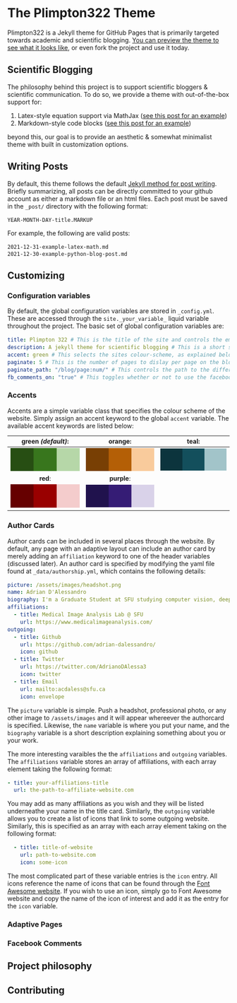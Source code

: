 # The Plimpton322 Theme
Plimpton322 is a Jekyll theme for GitHub Pages that is primarily targeted towards academic and scientific blogging. [You can preview the theme to see what it looks like](https://adrian-dalessandro.github.io/Plimpton322/ "Preview Plimpton322"), or even fork the project and use it today.

## Scientific Blogging
The philosophy behind this project is to support scientific bloggers & scientific communication. To do so, we provide a theme with out-of-the-box support for:
1. Latex-style equation support via MathJax ([see this post for an example](https://adrian-dalessandro.github.io/Plimpton322/2021/12/31/example-latex-math.html))
2. Markdown-style code blocks ([see this post for an example](https://adrian-dalessandro.github.io/Plimpton322/2021/12/30/example-python-blog-post.html))

beyond this, our goal is to provide an aesthetic & somewhat minimalist theme with built in customization options.

## Writing Posts
By default, this theme follows the default [Jekyll method for post writing](https://jekyllrb.com/docs/posts/). Briefly summarizing, all posts can be directly committed to your github account as either a markdown file or an html files. Each post must be saved in the `_post/` directory with the following format:
```
YEAR-MONTH-DAY-title.MARKUP
```

For example, the following are valid posts:

```
2021-12-31-example-latex-math.md
2021-12-30-example-python-blog-post.md
```

## Customizing
### Configuration variables
By default, the global configuration variables are stored in `_config.yml`. These are accessed through the `site._your_variable_` liquid variable throughout the project. The basic set of global configuration variables are:

```yaml
title: Plimpton 322 # This is the title of the site and controls the emphasized text in the site header
description: A jekyll theme for scientific blogging # This is a short site description that follows the title text
accent: green # This selects the sites colour-scheme, as explained below
paginate: 5 # This is the number of pages to dislay per page on the blog list page
paginate_path: "/blog/page:num/" # This controls the path to the different pages of the blog post
fb_comments_on: "true" # This toggles whether or not to use the facebook comments plugin
```

### Accents
Accents are a simple variable class that specifies the colour scheme of the website. Simply assign an accent keyword to the global `accent` variable. The available accent keywords are listed below:

| __green__ _(default)_: | __orange__: | __teal__: |
| :-------------: |:-------------:| :-----:|
| ![Green Accents](./assets/images/green_accent.png) | ![Orange Accents](./assets/images/orange_accent.png) | ![Teal Accents](./assets/images/teal_accent.png) |
| __red__:   | __purple__:  |   |
| ![Red Accents](./assets/images/red_accent.png) | ![Purple Accents](./assets/images/purple_accent.png)  |  |


### Author Cards
Author cards can be included in several places through the website. By default, any page with an adaptive layout can include an author card by merely adding an `affiliation` keyword to one of the header variables (discussed later). An author card is specified by modifying the yaml file found at `_data/authorship.yml`, which contains the following details:

```yaml
picture: /assets/images/headshot.png
name: Adrian D'Alessandro
biography: I'm a Graduate Student at SFU studying computer vision, deep learning, weak supervision, and plant agriculture.
affiliations:
  - title: Medical Image Analysis Lab @ SFU
    url: https://www.medicalimageanalysis.com/
outgoing:
  - title: Github
    url: https://github.com/adrian-dalessandro/
    icon: github
  - title: Twitter
    url: https://twitter.com/AdrianoDAlessa3
    icon: twitter
  - title: Email
    url: mailto:acdaless@sfu.ca
    icon: envelope
```

The `picture` variable is simple. Push a headshot, professional photo, or any other image to `/assets/images` and it will appear whereever the authorcard is specified. Likewise, the `name` variable is where you put your name, and the `biography` variable is a short description explaining something about you or your work.  

The more interesting varaibles the the `affiliations` and `outgoing` variables. The `affiliations` variable stores an array of affiliations, with each array element taking the following format:
```yaml
- title: your-affiliations-title
  url: the-path-to-affiliate-website.com
```
You may add as many affiliations as you wish and they will be listed underneathe your name in the title card. Similarly, the `outgoing` variable allows you to create a list of icons that link to some outgoing website. Similarly, this is specified as an array with each array element taking on the following format:
```yaml
  - title: title-of-website
    url: path-to-website.com
    icon: some-icon
```
The most complicated part of these variable entries is the `icon` entry. All icons reference the name of icons that can be found through the [Font Awesome website](https://fontawesome.com/icons). If you wish to use an icon, simply go to Font Awesome website and copy the name of the icon of interest and add it as the entry for the `icon` variable.

### Adaptive Pages
### Facebook Comments

## Project philosophy

## Contributing
